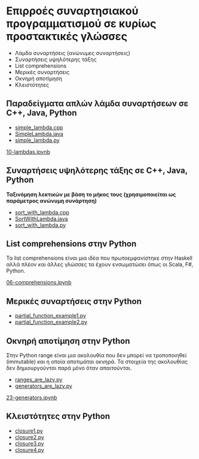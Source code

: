 # Επιρροές συναρτησιακού προγραμματισμού σε κυρίως προστακτικές γλώσσες

* Λάμδα συναρτήσεις (ανώνυμες συναρτήσεις)
* Συναρτήσεις υψηλότερης τάξης
* List comprehensions
* Μερικές συναρτήσεις
* Οκνηρή αποτίμηση
* Κλειστότητες

## Παραδείγματα απλών λάμδα συναρτήσεων σε C++, Java, Python

* [simple_lambda.cpp](./../pl/cpp/simple_lambda.cpp)
* [SimpleLambda.java](./../pl/java/simple_lamda/SimpleLambda.java)
* [simple_lambda.py](./../pl/python/simple_lambda.py)

[10-lambdas.ipynb](./pl/python/notebooks/10-lambdas.ipynb)

## Συναρτήσεις υψηλότερης τάξης σε C++, Java, Python

**Ταξινόμηση λεκτικών με βάση το μήκος τους (χρησιμοποιείται ως παράμετρος ανώνυμη συνάρτηση)**

* [sort_with_lambda.cpp](./../pl/cpp/sort_with_lambda.cpp)
* [SortWithLambda.java](./../pl/java/sort_with_lambda/SortWithLambda.java)
* [sort_with_lambda.py](./../pl/python/sort_with_lambda.py)

## List comprehensions στην Python

Τα list comprehensions είναι μια ιδέα που πρωτοεμφανίστηκε στην Haskell αλλά πλέον και άλλες γλώσσες τα έχουν ενσωματώσει όπως οι Scala, F#, Python.

[06-comprehensions.ipynb](./../pl/python/notebooks/06-comprehensions.ipynb)

## Μερικές συναρτήσεις στην Python

* [partial_function_example1.py](./../pl/python/notebooks/partial_function_example1.py)
* [partial_function_example2.py](./../pl/python/notebooks/partial_function_example2.py)
  
## Οκνηρή αποτίμηση στην Python

Στην Python range είναι μια ακολουθία που δεν μπορεί να τροποποιηθεί (immutable) και η οποία αποτιμάται οκνηρά. Τα στοιχεία της ακολουθίας δεν δημιουργούνται παρά μόνο όταν απαιτούνται.

* [ranges_are_lazy.py](./../pl/python/ranges_are_lazy.py)
* [generators_are_lazy.py](./../pl/python/generators_are_lazy.py)

[23-generators.ipynb](./../pl/python/notebooks/23-generators.ipynb)

## Κλειστότητες στην Python

* [closure1.py](./../pl/python/closure1.py)
* [closure2.py](./../pl/python/closure2.py)
* [closure3.py](./../pl/python/closure3.py)
* [closure4.py](./../pl/python/closure4.py)


